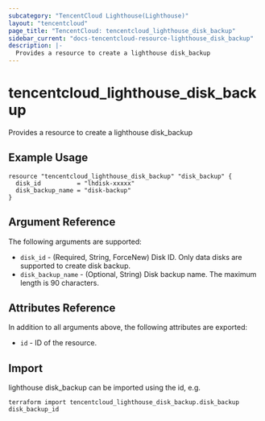 ```yaml
---
subcategory: "TencentCloud Lighthouse(Lighthouse)"
layout: "tencentcloud"
page_title: "TencentCloud: tencentcloud_lighthouse_disk_backup"
sidebar_current: "docs-tencentcloud-resource-lighthouse_disk_backup"
description: |-
  Provides a resource to create a lighthouse disk_backup
---
```


# tencentcloud_lighthouse_disk_backup

Provides a resource to create a lighthouse disk_backup

## Example Usage

```hcl
resource "tencentcloud_lighthouse_disk_backup" "disk_backup" {
  disk_id          = "lhdisk-xxxxx"
  disk_backup_name = "disk-backup"
}
```

## Argument Reference

The following arguments are supported:

* `disk_id` - (Required, String, ForceNew) Disk ID. Only data disks are supported to create disk backup.
* `disk_backup_name` - (Optional, String) Disk backup name. The maximum length is 90 characters.

## Attributes Reference

In addition to all arguments above, the following attributes are exported:

* `id` - ID of the resource.




## Import

lighthouse disk_backup can be imported using the id, e.g.

```
terraform import tencentcloud_lighthouse_disk_backup.disk_backup disk_backup_id
```

